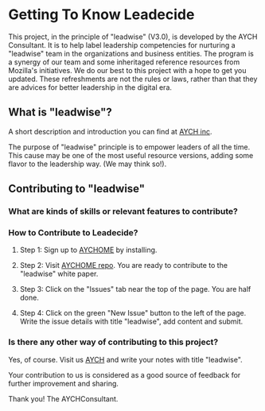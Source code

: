 # Getting To Know Leadecide 

This project, in the principle of "leadwise" (V3.0), is developed by the AYCH Consultant. It is to help label leadership competencies for nurturing a "leadwise" team in the organizations and business entities. The program is a synergy of our team and some inheritaged reference resources from Mozilla's initiatives.
We do our best to this project with a hope to get you updated. These refreshments are not the rules or laws, rather than that they are advices for better leadership in the digital era. 


## What is "leadwise"? 
A short description and introduction you can find at [AYCH inc](https://aychome.github.io/).

The purpose of "leadwise" principle is to empower leaders of all the time. This cause may be one of the most useful resource versions, adding some flavor to the leadership way. (We may think so!).


## Contributing to "leadwise"

### What are kinds of skills or relevant features to contribute?

### How to Contribute to Leadecide?

1. Step 1: Sign up to [AYCHOME](https://github.com/apps/aychome/) by installing.

2. Step 2: Visit [AYCHOME repo](https://github.com/aychome/). You are ready to contribute to the "leadwise" white paper.

3. Step 3: Click on the "Issues" tab near the top of the page. You are half done.

4. Step 4: Click on the green "New Issue" button to the left of the page. Write the issue details with title "leadwise", add content and submit.


### Is there any other way of contributing to this project?
Yes, of course. Visit us [AYCH](https://gitter.im/aychr/) and write your notes with title "leadwise".

Your contribution to us is considered as a good source of feedback for further improvement and sharing.


Thank you! 
The AYCHConsultant.
